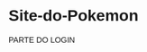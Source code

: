 # Site-do-Pokemon

PARTE DO LOGIN

<!DOCTYPE html>
<html>
<head>
	<title>Login Pokemon</title>
	<style>
		body {
			background-image: url('https://i.imgur.com/O7ZWigt.png');
			background-size: cover;
			font-family: Arial, sans-serif;
		}

		form {
			background-color: rgba(255, 255, 255, 0.8);
			border-radius: 10px;
			padding: 20px;
			max-width: 400px;
			margin: 0 auto;
			margin-top: 100px;
			box-shadow: 0 0 10px rgba(0, 0, 0, 0.2);
		}

		label {
			display: block;
			font-weight: bold;
			margin-bottom: 10px;
		}

		input[type="text"], input[type="password"] {
			padding: 10px;
			font-size: 16px;
			border-radius: 5px;
			border: none;
			margin-bottom: 20px;
			width: 100%;
		}

		input[type="submit"] {
			background-color: #ffcb05;
			border: none;
			color: #fff;
			font-size: 16px;
			padding: 10px;
			border-radius: 5px;
			cursor: pointer;
			transition: all 0.3s ease;
			width: 100%;
			margin-bottom: 20px;
		}

		input[type="submit"]:hover {
			background-color: #ffad05;
		}
	</style>
</head>
<body>
	<form action="#">
		<label for="username">ID Mestre:</label>
		<input type="text" name="username" id="username" placeholder="Digite seu Id de Mestre">

		<label for="password">Senha:</label>
		<input type="password" name="password" id="password" placeholder="Digite sua senha">

		<input type="submit" value="Entrar">
        <a href="Pokemon.html" target="_blank"><input type="button" value="Cadastre se "></a>


    </form>
    <href> </href>
</body>
</html>

PARTE DO CADRASTRO

<!DOCTYPE html>
<html>
    <style>
        body {
            background-image: url('https://wallpapercave.com/wp/wp2595128.jpg');
            background-size: cover;
			font-family: Arial, sans-serif;
          }

          form {
			background-color: rgba(255, 255, 255, 0.8);
			border-radius: 10px;
			padding: 20px;
			max-width: 400px;
			margin: 0 auto;
			margin-top: 100px;
			box-shadow: 0 0 10px rgba(0, 0, 0, 0.2);
		}
      </style>
      
  <head>
    <title>Site dos Mestres Pokémon</title>
    <meta charset="utf-8">
    <link rel="stylesheet" href="Pokemon2.css">
  </head>
  <body>
    <header>
      <h1>Site dos Mestres Pokémon</h1>
    </header>
    <main>
      <h2>Cadastro do ID Mestre</h2>
      <form>
        <label for="nome">Nome:</label>
        <input type="text" id="nome" name="nome" required>
        
        <label for="id-mestre">ID Mestre:</label>
        <input type="text" id="id-mestre" name="id-mestre" required>
        
        <label for="regiao">Região de atuação:</label>
        <select id="regiao" name="regiao" required>
          <option value="">Selecione uma região</option>
          <option value="Kanto">Kanto</option>
          <option value="Johto">Johto</option>
          <option value="Hoenn">Hoenn</option>
          <option value="Sinnoh">Sinnoh</option>
          <option value="Unova">Unova</option>
          <option value="Kalos">Kalos</option>
        </select>
        <a href="Login.html"><input type="button" value="Cadastro"></a>
        <script>
            document.querySelector('button[type="submit"]').addEventListener('click', function() {
              window.open('Pokemon.html', '_blank');
            });
          </script>
      </form>
      
      
      <h2>Cadastro de Pokémon</h2>
      <form>
        <label for="nome-pokemon">Nome do Pokémon:</label>
        <input type="text" id="nome-pokemon" name="nome-pokemon" required>
        
        <label for="data-captura">Data de captura:</label>
        <input type="date" id="data-captura" name="data-captura" required>
        
        <label for="pokebolas">Pokebolas utilizadas:</label>
        <input type="number" id="pokebolas" name="pokebolas" required>
        
        <label for="tipo">Tipo:</label>
        <select id="tipo" name="tipo" required>
          <option value="">Selecione um tipo</option>
          <option value="Normal">Normal</option>
          <option value="Fogo">Fogo</option>
          <option value="Água">Água</option>
          <option value="Ar">Ar</option>
          <option value="Planta">Planta</option>
          <option value="Elétrico">Elétrico</option>
          <option value="Gelo">Gelo</option>
        </select>
        
        <button type="submit">Cadastrar Pokémon</button>
      </form>
    </main>
    <footer>
      <p>&copy; 2023 Site dos Mestres Pokémon</p>
    </footer>

PARTE DO CSS

body {
    font-family: Arial, sans-serif;
    margin: 0;
  }
  
  header {
    background-color: #ffcc00;
    padding: 20px;
    text-align: center;
  }
  
  header h1 {
    margin: 0;
    font-size: 36px;
  }
  
  main {
    padding: 20px;
  }
  
  h2 {
    font-size: 24px;
    margin-top: 40px;
    margin-bottom: 20px;
  }
  
  form {
    display: flex;
    flex-direction: column;
    max-width: 600px;
    margin: 0 auto;
  }
  
  label {
    font-weight: bold;
    margin-bottom: 10px;
  }
  
  input[type="text"],
  input[type="password"],
  input[type="number"],
  select {
    padding: 10px;
    margin-bottom: 20px;
    border-radius: 5px;
    border: 1px solid #ccc;
    font-size: 18px;
  }
  
  input[type="date"] {
    padding: 10px;
    margin-bottom: 20px;
    border-radius: 5px;
    border: 1px solid #ccc;
    font-size: 18px;
    width: 100%;
  }
  
  button[type="submit"] {
    background-color: #ffcc00;
    color: #fff;
    border: none;
    border-radius: 5px;
    padding: 10px;
    font-size: 18px;
    cursor: pointer;
  }
  
  button[type="submit"]:hover {
    background-color: #e6b800;
  }
  
